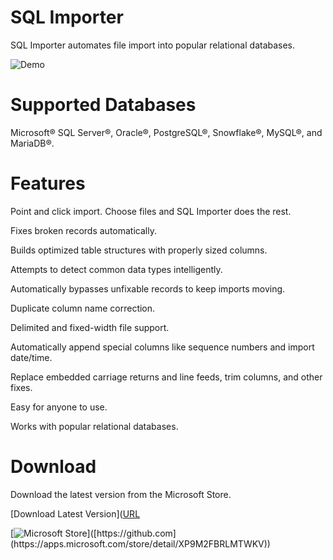 # SQL Importer
SQL Importer automates file import into popular relational databases.

![Demo](https://www.cullinet.com/images/sql_importer_demo.gif)

# Supported Databases
Microsoft® SQL Server®, Oracle®, PostgreSQL®, Snowflake®, MySQL®, and MariaDB®.

# Features
Point and click import. Choose files and SQL Importer does the rest.

Fixes broken records automatically.

Builds optimized table structures with properly sized columns.

Attempts to detect common data types intelligently.

Automatically bypasses unfixable records to keep imports moving.

Duplicate column name correction.

Delimited and fixed-width file support.

Automatically append special columns like sequence numbers and import date/time.

Replace embedded carriage returns and line feeds, trim columns, and other fixes.

Easy for anyone to use.

Works with popular relational databases.

# Download
Download the latest version from the Microsoft Store.

[Download Latest Version]([URL](https://apps.microsoft.com/store/detail/XP9M2FBRLMTWKV)

[![Microsoft Store]([https://github.githubassets.com/images/modules/logos_page/Octocat.png](https://get.microsoft.com/images/en-us%20dark.svg))]([https://github.com](https://apps.microsoft.com/store/detail/XP9M2FBRLMTWKV))

